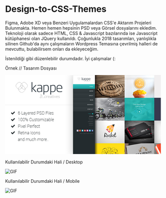 # Design-to-CSS-Themes
Figma, Adobe XD veya Benzeri Uygulamalardan CSS'e Aktarım Projeleri Bulunmakta. Hemen hemen hepsinin PSD veya Görsel dosyalarını ekledim. 
Teknoloji olarak sadece HTML, CSS & Javascript bazılarında ise Javascript kütüphanesi olan JQuery kullanıldı. 
Çoğunlukla 2018 tasarımları, yanlışlıkla silinen Github'da aynı çalışmaların Wordpress Temasına çevrilmiş halleri de mevcuttu, bulabilirsem onları da ekleyeceğim.

İstenildiği gibi düzenlebilir durumdadır. İyi çalışmalar (:

Örnek // Tasarım Dosyası 

<img alt="GIF" src="https://github.com/RSametSamyeli/Design-to-CSS-Themes/blob/main/kappe/kappe-tasarim.jpg?raw=true"/>

Kullanılabilir Durumdaki Hali / Desktop

<img alt="GIF" src="https://github.com/RSametSamyeli/Design-to-CSS-Themes/blob/main/kappe/kappe-desktop.gif?raw=true"/>

Kullanılabilir Durumdaki Hali / Mobile

<img alt="GIF" src="https://github.com/RSametSamyeli/Design-to-CSS-Themes/blob/main/kappe/kappe-mobil.gif?raw=true"/>


